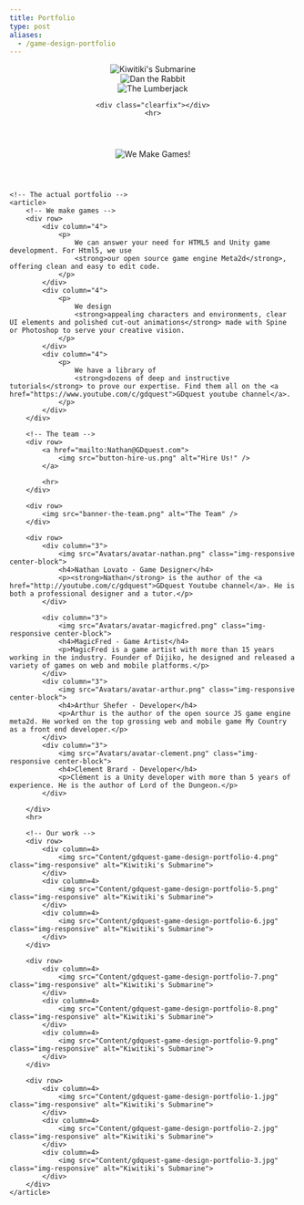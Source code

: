 ```yaml
---
title: Portfolio
type: post
aliases:
  - /game-design-portfolio
---
```


<!-- Top pictures -->
<header>
    <div column=4>
        <img src="Content/Header/gdquest_portfolio_magicfred_kiwitiki_submarine.png" class="img-responsive" alt="Kiwitiki's Submarine">
    </div>
    <div column=4>
        <img src="Content/Header/gdquest-portfolio-Dan-The-Rabbit.jpg" class="img-responsive" alt="Dan the Rabbit">
    </div>
    <div column=4>
        <img src="Content/Header/gdquest-portfolio-The-Lumberjack.jpg" class="img-responsive" alt="The Lumberjack">
    </div>

    <div class="clearfix"></div>
    <hr>
</header>


<section class="text--center">
    <header>
        <img class="text--center" src="banner-we-make-games.png" alt="We Make Games!" class="img-responsive center-block" />
    </header>

    <!-- The actual portfolio -->
    <article>
        <!-- We make games -->
        <div row>
            <div column="4">
                <p>
                    We can answer your need for HTML5 and Unity game development. For Html5, we use
                    <strong>our open source game engine Meta2d</strong>, offering clean and easy to edit code.
                </p>
            </div>
            <div column="4">
                <p>
                    We design
                    <strong>appealing characters and environments, clear UI elements and polished cut-out animations</strong> made with Spine or Photoshop to serve your creative vision.
                </p>
            </div>
            <div column="4">
                <p>
                    We have a library of
                    <strong>dozens of deep and instructive tutorials</strong> to prove our expertise. Find them all on the <a href="https://www.youtube.com/c/gdquest">GDquest youtube channel</a>.
                </p>
            </div>
        </div>

        <!-- The team -->
        <div row>
            <a href="mailto:Nathan@GDquest.com">
                <img src="button-hire-us.png" alt="Hire Us!" />
            </a>

            <hr>
        </div>

        <div row>
            <img src="banner-the-team.png" alt="The Team" />
        </div>

        <div row>
            <div column="3">
                <img src="Avatars/avatar-nathan.png" class="img-responsive center-block">
                <h4>Nathan Lovato - Game Designer</h4>
                <p><strong>Nathan</strong> is the author of the <a href="http://youtube.com/c/gdquest">GDquest Youtube channel</a>. He is both a professional designer and a tutor.</p>
            </div>

            <div column="3">
                <img src="Avatars/avatar-magicfred.png" class="img-responsive center-block">
                <h4>MagicFred - Game Artist</h4>
                <p>MagicFred is a game artist with more than 15 years working in the industry. Founder of Dijiko, he designed and released a variety of games on web and mobile platforms.</p>
            </div>
            <div column="3">
                <img src="Avatars/avatar-arthur.png" class="img-responsive center-block">
                <h4>Arthur Shefer - Developer</h4>
                <p>Arthur is the author of the open source JS game engine meta2d. He worked on the top grossing web and mobile game My Country as a front end developer.</p>
            </div>
            <div column="3">
                <img src="Avatars/avatar-clement.png" class="img-responsive center-block">
                <h4>Clement Brard - Developer</h4>
                <p>Clément is a Unity developer with more than 5 years of experience. He is the author of Lord of the Dungeon.</p>
            </div>

        </div>
        <hr>

        <!-- Our work -->
        <div row>
            <div column=4>
                <img src="Content/gdquest-game-design-portfolio-4.png" class="img-responsive" alt="Kiwitiki's Submarine">
            </div>
            <div column=4>
                <img src="Content/gdquest-game-design-portfolio-5.png" class="img-responsive" alt="Kiwitiki's Submarine">
            </div>
            <div column=4>
                <img src="Content/gdquest-game-design-portfolio-6.jpg" class="img-responsive" alt="Kiwitiki's Submarine">
            </div>
        </div>

        <div row>
            <div column=4>
                <img src="Content/gdquest-game-design-portfolio-7.png" class="img-responsive" alt="Kiwitiki's Submarine">
            </div>
            <div column=4>
                <img src="Content/gdquest-game-design-portfolio-8.png" class="img-responsive" alt="Kiwitiki's Submarine">
            </div>
            <div column=4>
                <img src="Content/gdquest-game-design-portfolio-9.png" class="img-responsive" alt="Kiwitiki's Submarine">
            </div>
        </div>

        <div row>
            <div column=4>
                <img src="Content/gdquest-game-design-portfolio-1.jpg" class="img-responsive" alt="Kiwitiki's Submarine">
            </div>
            <div column=4>
                <img src="Content/gdquest-game-design-portfolio-2.jpg" class="img-responsive" alt="Kiwitiki's Submarine">
            </div>
            <div column=4>
                <img src="Content/gdquest-game-design-portfolio-3.jpg" class="img-responsive" alt="Kiwitiki's Submarine">
            </div>
        </div>
    </article>
</section>
